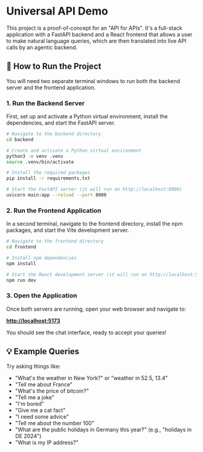 # Universal API Demo

This project is a proof-of-concept for an "API for APIs". It's a full-stack application with a FastAPI backend and a React frontend that allows a user to make natural language queries, which are then translated into live API calls by an agentic backend.

## 🚀 How to Run the Project

You will need two separate terminal windows to run both the backend server and the frontend application.

### 1. Run the Backend Server

First, set up and activate a Python virtual environment, install the dependencies, and start the FastAPI server.

```bash
# Navigate to the backend directory
cd backend

# Create and activate a Python virtual environment
python3 -m venv .venv
source .venv/bin/activate

# Install the required packages
pip install -r requirements.txt

# Start the FastAPI server (it will run on http://localhost:8000)
uvicorn main:app --reload --port 8000
```

### 2. Run the Frontend Application

In a second terminal, navigate to the frontend directory, install the npm packages, and start the Vite development server.

```bash
# Navigate to the frontend directory
cd frontend

# Install npm dependencies
npm install

# Start the React development server (it will run on http://localhost:5173)
npm run dev
```

### 3. Open the Application

Once both servers are running, open your web browser and navigate to:

**[http://localhost:5173](http://localhost:5173)**

You should see the chat interface, ready to accept your queries!

## 💡 Example Queries

Try asking things like:
- "What's the weather in New York?" or "weather in 52.5, 13.4"
- "Tell me about France"
- "What's the price of bitcoin?"
- "Tell me a joke"
- "I'm bored"
- "Give me a cat fact"
- "I need some advice"
- "Tell me about the number 100"
- "What are the public holidays in Germany this year?" (e.g., "holidays in DE 2024")
- "What is my IP address?" 